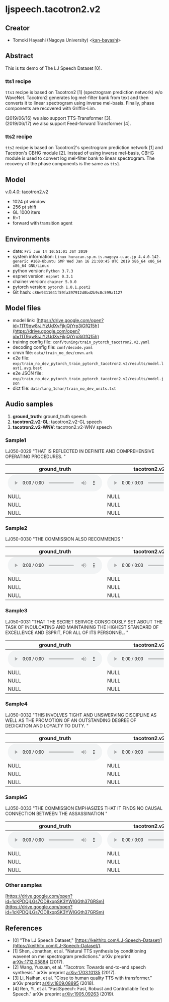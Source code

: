 # ljspeech.tacotron2.v2

## Creator

- Tomoki Hayashi (Nagoya University) <[kan-bayashi](https://github.com/kan-bayashi)>  

## Abstract

This is tts demo of The LJ Speech Dataset [0].

### tts1 recipe

`tts1` recipe is based on Tacotron2 [1] (spectrogram prediction network) w/o WaveNet.
Tacotron2 generates log mel-filter bank from text and then converts it to linear spectrogram using inverse mel-basis.
Finally, phase components are recovered with Griffin-Lim.

(2019/06/16) we also support TTS-Transformer [3].  
(2019/06/17) we also support Feed-forward Transformer [4].  

### tts2 recipe

`tts2` recipe is based on Tacotron2's spectrogram prediction network [1] and Tacotron's CBHG module [2].
Instead of using inverse mel-basis, CBHG module is used to convert log mel-filter bank to linear spectrogram.
The recovery of the phase components is the same as `tts1`.

## Model

v.0.4.0: tacotron2.v2  
- 1024 pt window   
- 256 pt shift   
- GL 1000 iters  
- R=1   
- forward with transition agent  

## Environments

- date: `Fri Jun 14 10:51:01 JST 2019`
- system information: `Linux huracan.sp.m.is.nagoya-u.ac.jp 4.4.0-142-generic #168-Ubuntu SMP Wed Jan 16 21:00:45 UTC 2019 x86_64 x86_64 x86_64 GNU/Linux`
- python version: `Python 3.7.3`
- espnet version: `espnet 0.3.1`
- chainer version: `chainer 5.0.0`
- pytorch version: `pytorch 1.0.1.post2`
- Git hash: `c86e9311641f59fa397912d0bd2b9c0c599a1127`

## Model files

- model link: [https://drive.google.com/open?id=11T9qw8rJlYzUdXvFjkjQjYrp3iGfQ15h](https://drive.google.com/open?id=11T9qw8rJlYzUdXvFjkjQjYrp3iGfQ15h)
- training config file: `conf/tuning/train_pytorch_tacotron2.v2.yaml`
- decoding config file: `conf/decode.yaml`
- cmvn file: `data/train_no_dev/cmvn.ark`
- e2e file: `exp/train_no_dev_pytorch_train_pytorch_tacotron2.v2/results/model.last1.avg.best`
- e2e JSON file: `exp/train_no_dev_pytorch_train_pytorch_tacotron2.v2/results/model.json`
- dict file: `data/lang_1char/train_no_dev_units.txt`

## Audio samples

1. **ground_truth**: ground_truth speech
2. **tacotron2.v2-GL**: tacotron2.v2-GL speech
3. **tacotron2.v2-WNV**: tacotron2.v2-WNV speech

### Sample1  

LJ050-0029 "THAT IS REFLECTED IN DEFINITE AND COMPREHENSIVE OPERATING PROCEDURES. "

| **ground_truth** | **tacotron2.v2-GL** | **tacotron2.v2-WNV** |  
| --- | --- | --- |  
| <audio controls=""> <source src="audio/ground_truth/LJ050-0029.wav"> </audio> | <audio controls=""> <source src="audio/tacotron2.v2-GL/LJ050-0029.wav"> </audio> | <audio controls=""> <source src="audio/tacotron2.v2-WNV/"> </audio> |  
| NULL | NULL | NULL |  
| NULL | NULL | NULL |  
| NULL | NULL | NULL |  

### Sample2  

LJ050-0030 "THE COMMISSION ALSO RECOMMENDS "

| **ground_truth** | **tacotron2.v2-GL** | **tacotron2.v2-WNV** |  
| --- | --- | --- |  
| <audio controls=""> <source src="audio/ground_truth/LJ050-0030.wav"> </audio> | <audio controls=""> <source src="audio/tacotron2.v2-GL/LJ050-0030.wav"> </audio> | <audio controls=""> <source src="audio/tacotron2.v2-WNV/"> </audio> |  
| NULL | NULL | NULL |  
| NULL | NULL | NULL |  
| NULL | NULL | NULL |  

### Sample3  

LJ050-0031 "THAT THE SECRET SERVICE CONSCIOUSLY SET ABOUT THE TASK OF INCULCATING AND MAINTAINING THE HIGHEST STANDARD OF EXCELLENCE AND ESPRIT, FOR ALL OF ITS PERSONNEL. "

| **ground_truth** | **tacotron2.v2-GL** | **tacotron2.v2-WNV** |  
| --- | --- | --- |  
| <audio controls=""> <source src="audio/ground_truth/LJ050-0031.wav"> </audio> | <audio controls=""> <source src="audio/tacotron2.v2-GL/LJ050-0031.wav"> </audio> | <audio controls=""> <source src="audio/tacotron2.v2-WNV/"> </audio> |  
| NULL | NULL | NULL |  
| NULL | NULL | NULL |  
| NULL | NULL | NULL |  

### Sample4  

LJ050-0032 "THIS INVOLVES TIGHT AND UNSWERVING DISCIPLINE AS WELL AS THE PROMOTION OF AN OUTSTANDING DEGREE OF DEDICATION AND LOYALTY TO DUTY. "

| **ground_truth** | **tacotron2.v2-GL** | **tacotron2.v2-WNV** |  
| --- | --- | --- |  
| <audio controls=""> <source src="audio/ground_truth/LJ050-0032.wav"> </audio> | <audio controls=""> <source src="audio/tacotron2.v2-GL/LJ050-0032.wav"> </audio> | <audio controls=""> <source src="audio/tacotron2.v2-WNV/"> </audio> |  
| NULL | NULL | NULL |  
| NULL | NULL | NULL |  
| NULL | NULL | NULL |  

### Sample5  

LJ050-0033 "THE COMMISSION EMPHASIZES THAT IT FINDS NO CAUSAL CONNECTION BETWEEN THE ASSASSINATION "

| **ground_truth** | **tacotron2.v2-GL** | **tacotron2.v2-WNV** |  
| --- | --- | --- |  
| <audio controls=""> <source src="audio/ground_truth/LJ050-0033.wav"> </audio> | <audio controls=""> <source src="audio/tacotron2.v2-GL/LJ050-0033.wav"> </audio> | <audio controls=""> <source src="audio/tacotron2.v2-WNV/"> </audio> |  
| NULL | NULL | NULL |  
| NULL | NULL | NULL |  
| NULL | NULL | NULL |  

### Other samples

[https://drive.google.com/open?id=1cKPDQjLGs7OD8xopSK3YWIGGth37GRSm](https://drive.google.com/open?id=1cKPDQjLGs7OD8xopSK3YWIGGth37GRSm)

## References

- [0] "The LJ Speech Dataset," [https://keithito.com/LJ-Speech-Dataset/](https://keithito.com/LJ-Speech-Dataset/).
- [1] Shen, Jonathan, et al. "Natural TTS synthesis by conditioning wavenet on mel spectrogram predictions." arXiv preprint [arXiv:1712.05884](https://arxiv.org/abs/1712.05884) (2017).
- [2] Wang, Yuxuan, et al. "Tacotron: Towards end-to-end speech synthesis." arXiv preprint [arXiv:1703.10135](https://arxiv.org/abs/) (2017).
- [3] Li, Naihan, et al. "Close to human quality TTS with transformer." arXiv preprint [arXiv:1809.08895](https://arxiv.org/abs/1809.08895) (2018).
- [4] Ren, Yi, et al. "FastSpeech: Fast, Robust and Controllable Text to Speech." arXiv preprint [arXiv:1905.09263](https://arxiv.org/abs/1905.09263) (2019).

